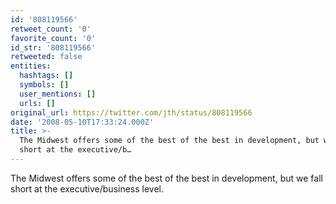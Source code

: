 ```yaml
---
id: '808119566'
retweet_count: '0'
favorite_count: '0'
id_str: '808119566'
retweeted: false
entities:
  hashtags: []
  symbols: []
  user_mentions: []
  urls: []
original_url: https://twitter.com/jth/status/808119566
date: '2008-05-10T17:33:24.000Z'
title: >-
  The Midwest offers some of the best of the best in development, but we fall
  short at the executive/b…
---
```


The Midwest offers some of the best of the best in development, but we fall short at the executive/business level.